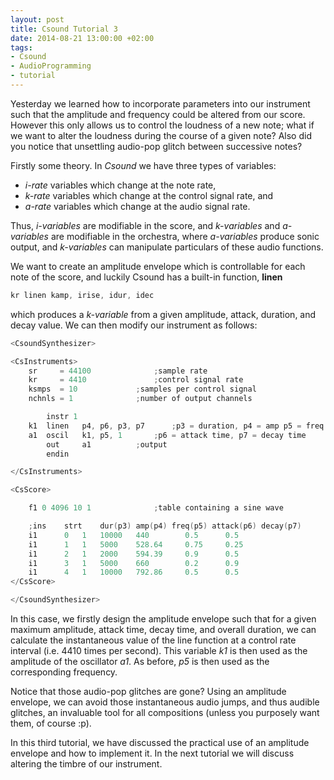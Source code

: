 ```yaml
---
layout: post
title: Csound Tutorial 3
date: 2014-08-21 13:00:00 +02:00
tags:
- Csound
- AudioProgramming
- tutorial
---
```

Yesterday we learned how to incorporate parameters into our instrument such that the amplitude and frequency could be altered from our score. However this only allows us to control the loudness of a new note; what if we want to alter the loudness during the course of a given note? Also did you notice that unsettling audio-pop glitch between successive notes?

Firstly some theory. In *Csound* we have three types of variables:
- *i-rate* variables which change at the note rate,
- *k-rate* variables which change at the control signal rate, and
- *a-rate* variables which change at the audio signal rate.

Thus, *i-variables* are modifiable in the score, and *k-variables* and *a-variables* are modifiable in the orchestra, where *a-variables* produce sonic output, and *k-variables* can manipulate particulars of these audio functions.

We want to create an amplitude envelope which is controllable for each note of the score, and luckily Csound has a built-in function, **linen**

```c
kr linen kamp, irise, idur, idec
```

which produces a *k-variable* from a given amplitude, attack, duration, and decay value. We can then modify our instrument as follows:

```c
<CsoundSynthesizer>

<CsInstruments>
	sr     = 44100				;sample rate
	kr     = 4410				;control signal rate
	ksmps  = 10				;samples per control signal
	nchnls = 1				;number of output channels

		instr 1
	k1	linen 	p4, p6, p3, p7		;p3 = duration, p4 = amp p5 = freq
	a1	oscil 	k1, p5, 1		;p6 = attack time, p7 = decay time
		out 	a1			;output
		endin

</CsInstruments>

<CsScore>

	f1 0 4096 10 1				;table containing a sine wave

	;ins	strt	dur(p3)	amp(p4)	freq(p5) attack(p6)	decay(p7)
	i1   	0	1	10000 	440        0.5 		0.5
	i1   	1	1	5000 	528.64     0.75 	0.25		
	i1   	2	1	2000 	594.39     0.9 		0.5
	i1   	3	1	5000	660        0.2 		0.9
	i1   	4 	1	10000	792.86	   0.5 		0.5
</CsScore>

</CsoundSynthesizer>
```

In this case, we firstly design the amplitude envelope such that for a given maximum amplitude, attack time, decay time, and overall duration, we can calculate the instantaneous value of the line function at a control rate interval (i.e. 4410 times per second). This variable *k1* is then used as the amplitude of the oscillator *a1*. As before, *p5* is then used as the corresponding frequency.

Notice that those audio-pop glitches are gone? Using an amplitude envelope, we can avoid those instantaneous audio jumps, and thus audible glitches, an invaluable tool for all compositions (unless you purposely want them, of course :p).

In this third tutorial, we have discussed the practical use of an amplitude envelope and how to implement it. In the next tutorial we will discuss altering the timbre of our instrument.
